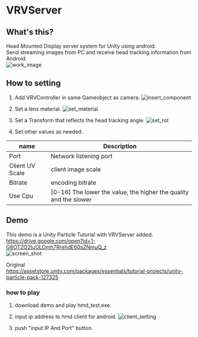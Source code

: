 # VRVServer

## What's this?
Head Mounted Display server system for Unity using android.  
Send streaming images from PC and receive head tracking information from Android.  
![work_image](http://drive.google.com/uc?export=view&id=11nvW7HNptyBd0bJbXEqdW3aFT4RygGW3)


## How to setting

1. Add VRVController in same Gameobject as camera.
![insert_component](http://drive.google.com/uc?export=view&id=1GxA0WWejB7x7Rvl4xpiy8dCTc63ily2e)

2. Set a lens material.
![set_material](http://drive.google.com/uc?export=view&id=19eMjxGDNjke9dSrZDsjL40Vj9l4Jw1eq)

3. Set a Transform that reflects the head tracking angle.
![set_rot](http://drive.google.com/uc?export=view&id=1uzq7VVe5Gk-cPYvvTskv67szkpE2DpJ0)

4. Set other values as needed.

|name|Description|
----|----
|Port|Network listening port|
|Client UV Scale|client image scale|
|Bitrate|encoding bitrate|
|Use Cpu|[0-16] The lower the value, the higher the quality and the slower|

## Demo
This demo is a Unity Particle Tutorial with VRVServer added.  
https://drive.google.com/open?id=1-G6OTZO2tuOLOmh7RrehdE60sZNmuQ_z  
![screen_shot](http://drive.google.com/uc?export=view&id=12UK5TBf-BnqvtwT-878_EDp9p4Dkr_Ya)  

Original  
https://assetstore.unity.com/packages/essentials/tutorial-projects/unity-particle-pack-127325

### how to play
1. download demo and play hmd_test.exe. 
2. input ip address to hmd client for android. 
![client_setting](http://drive.google.com/uc?export=view&id=1SoBqVSSisKGCfLCijd1LY4LPoBCBCeZT)

3. push "input IP And Port" button. 

